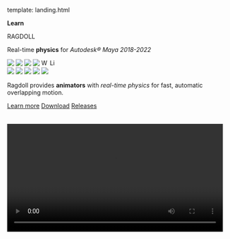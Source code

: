 template: landing.html

<div class="space"></div>

<div class="hboxlayout" id="landing">
    <div class="vboxlayout">
        <div class="container">
            <p class="nomargin" id="description"><b>Learn</b></p>
        </div>
        <div class="container"><p id="title">RAGDOLL</p></div>
        <div class="container">
            <p id="description">
                Real-time <b>physics</b> for <i>Autodesk® Maya 2018-2022</i>
            </p>
        </div>
        <p class="badges">
            <img src=https://img.shields.io/badge/Maya-2018-green>
            <img src=https://img.shields.io/badge/Maya-2019-green>
            <img src=https://img.shields.io/badge/Maya-2020-green>
            <img src=https://img.shields.io/badge/Maya-2022-green>
            <img alt=Windows title="Runs on Windows" width=16 src=https://user-images.githubusercontent.com/2152766/62287773-ba741b00-b452-11e9-8ad7-9a5152488de7.png>
            <img alt=Linux title="Runs on Linux" width=16 src=https://user-images.githubusercontent.com/2152766/62287771-b9db8480-b452-11e9-9bf1-45b40465ed54.png>
            <br>
            <img src=https://img.shields.io/badge/-Body-steelblue>
            <img src=https://img.shields.io/badge/-Muscle-steelblue>
            <img src=https://img.shields.io/badge/-Hair-steelblue>
            <img src=https://img.shields.io/badge/-Cloth-steelblue>
            <img src=https://img.shields.io/badge/Python%20API-2.7%20%7C%203.9-steelblue>
<!-- 
            <img src=https://img.shields.io/badge/-Deterministic-steelblue>
            <img src=https://img.shields.io/badge/-Real--time-steelblue>
            <img src=https://img.shields.io/badge/-Multi--threaded-steelblue>
            <img src=https://img.shields.io/badge/-Parallel%20evaluation-steelblue>
            <img src=https://img.shields.io/badge/-Cached%20playback-steelblue>
            <img src=https://img.shields.io/badge/-Rewind%20and%20continue-steelblue>
            <img src=https://img.shields.io/badge/-Active%20control-steelblue>
            <img src=https://img.shields.io/badge/-Natural%20forces-steelblue>
            <img src=https://img.shields.io/badge/-Anatomical%20cimits-steelblue>
 -->
        </p>
        <div class="container">
            <p id="description">
                Ragdoll provides <b>animators</b> with <i>real-time physics</i> for fast, automatic overlapping motion.
            </p>
        </div>
        <div class="hboxlayout justify-left">
            <a href="/overview" class="button blue">Learn more</a>
            <a href="/download" class="button red">Download</a>
            <a href="/releases" class="button green">Releases</a>
        </div>
        <br>
        <br>
    </div>
    <div class="spacing"></div>
    <div class="container">
        <video class=poster autoplay="autoplay" loop="loop" width="100%">
           <source src="/activecontrol3_background.mov" type="video/mp4">
        </video>
    </div>
</div>

<br>
<br>
<br>